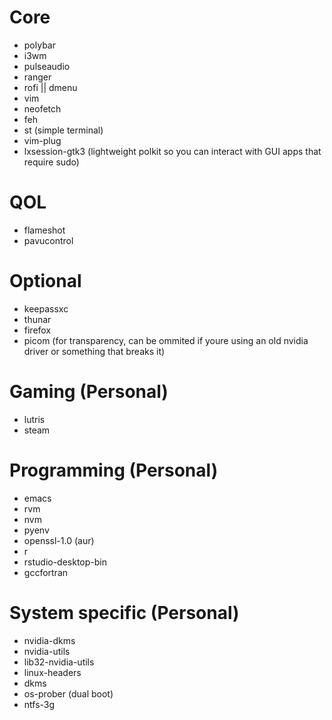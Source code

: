 # Core
- polybar
- i3wm
- pulseaudio
- ranger
- rofi || dmenu
- vim
- neofetch
- feh
- st (simple terminal)
- vim-plug
- lxsession-gtk3 (lightweight polkit so you can interact with GUI apps that require sudo)

# QOL
- flameshot
- pavucontrol

# Optional
- keepassxc
- thunar
- firefox
- picom (for transparency, can be ommited if youre using an old nvidia driver or something that breaks it)

# Gaming (Personal)
- lutris
- steam

# Programming (Personal)
- emacs
- rvm
- nvm
- pyenv
- openssl-1.0 (aur)
- r
- rstudio-desktop-bin
- gccfortran

# System specific (Personal)
- nvidia-dkms
- nvidia-utils
- lib32-nvidia-utils
- linux-headers
- dkms
- os-prober (dual boot)
- ntfs-3g
